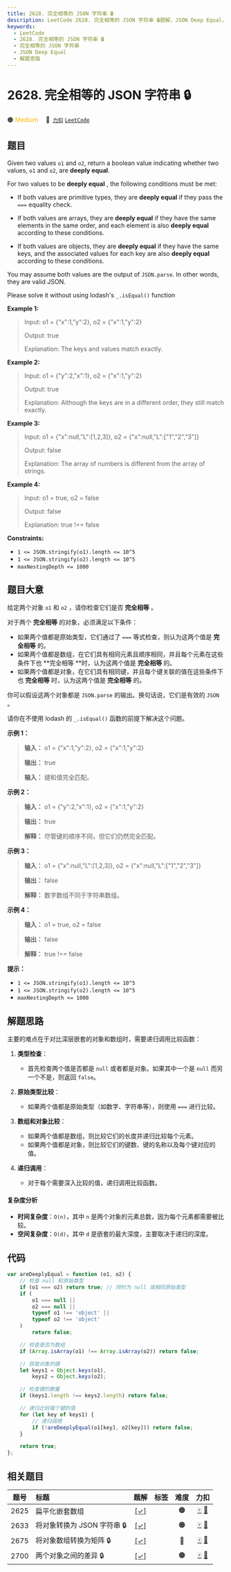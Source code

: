 ```yaml
---
title: 2628. 完全相等的 JSON 字符串 🔒
description: LeetCode 2628. 完全相等的 JSON 字符串 🔒题解，JSON Deep Equal，包含解题思路、复杂度分析以及完整的 JavaScript 代码实现。
keywords:
  - LeetCode
  - 2628. 完全相等的 JSON 字符串 🔒
  - 完全相等的 JSON 字符串
  - JSON Deep Equal
  - 解题思路
---
```


# 2628. 完全相等的 JSON 字符串 🔒

🟠 <font color=#ffb800>Medium</font>&emsp; 🔗&ensp;[`力扣`](https://leetcode.cn/problems/json-deep-equal) [`LeetCode`](https://leetcode.com/problems/json-deep-equal)

## 题目

Given two values `o1` and `o2`, return a boolean value indicating whether two
values, `o1` and `o2`, are **deeply equal**.

For two values to be **deeply equal** , the following conditions must be met:

- If both values are primitive types, they are **deeply equal** if they pass the `===` equality check.

- If both values are arrays, they are **deeply equal** if they have the same elements in the same order, and each element is also **deeply equal** according to these conditions.

- If both values are objects, they are **deeply equal** if they have the same keys, and the associated values for each key are also **deeply equal** according to these conditions.

You may assume both values are the output of `JSON.parse`. In other words,
they are valid JSON.

Please solve it without using lodash's `_.isEqual()` function

**Example 1:**

> Input: o1 = {"x":1,"y":2}, o2 = {"x":1,"y":2}
>
> Output: true
>
> Explanation: The keys and values match exactly.

**Example 2:**

> Input: o1 = {"y":2,"x":1}, o2 = {"x":1,"y":2}
>
> Output: true
>
> Explanation: Although the keys are in a different order, they still match exactly.

**Example 3:**

> Input: o1 = {"x":null,"L":[1,2,3]}, o2 = {"x":null,"L":["1","2","3"]}
>
> Output: false
>
> Explanation: The array of numbers is different from the array of strings.

**Example 4:**

> Input: o1 = true, o2 = false
>
> Output: false
>
> Explanation: true !== false

**Constraints:**

- `1 <= JSON.stringify(o1).length <= 10^5`
- `1 <= JSON.stringify(o2).length <= 10^5`
- `maxNestingDepth <= 1000`

## 题目大意

给定两个对象 `o1` 和 `o2` ，请你检查它们是否 **完全相等** 。

对于两个 **完全相等** 的对象，必须满足以下条件：

- 如果两个值都是原始类型，它们通过了 `===` 等式检查，则认为这两个值是 **完全相等** 的。
- 如果两个值都是数组，在它们具有相同元素且顺序相同，并且每个元素在这些条件下也 **完全相等 **时，认为这两个值是 **完全相等** 的。
- 如果两个值都是对象，在它们具有相同键，并且每个键关联的值在这些条件下也 **完全相等** 时，认为这两个值是 **完全相等** 的。

你可以假设这两个对象都是 `JSON.parse` 的输出。换句话说，它们是有效的 `JSON` 。

请你在不使用 lodash 的 `_.isEqual()` 函数的前提下解决这个问题。

**示例 1：**

> **输入：** o1 = {"x":1,"y":2}, o2 = {"x":1,"y":2}
>
> **输出：** true
>
> **输入：** 键和值完全匹配。

**示例 2：**

> **输入：** o1 = {"y":2,"x":1}, o2 = {"x":1,"y":2}
>
> **输出：** true
>
> **解释：** 尽管键的顺序不同，但它们仍然完全匹配。

**示例 3：**

> **输入：** o1 = {"x":null,"L":[1,2,3]}, o2 = {"x":null,"L":["1","2","3"]}
>
> **输出：** false
>
> **解释：** 数字数组不同于字符串数组。

**示例 4：**

> **输入：** o1 = true, o2 = false
>
> **输出：** false
>
> **解释：** true !== false

**提示：**

- `1 <= JSON.stringify(o1).length <= 10^5`
- `1 <= JSON.stringify(o2).length <= 10^5`
- `maxNestingDepth <= 1000`

## 解题思路

主要的难点在于对比深层嵌套的对象和数组时，需要递归调用比较函数：

1. **类型检查**：

   - 首先检查两个值是否都是 `null` 或者都是对象。如果其中一个是 `null` 而另一个不是，则返回 `false`。

2. **原始类型比较**：

   - 如果两个值都是原始类型（如数字、字符串等），则使用 `===` 进行比较。

3. **数组和对象比较**：

   - 如果两个值都是数组，则比较它们的长度并递归比较每个元素。
   - 如果两个值都是对象，则比较它们的键数、键的名称以及每个键对应的值。

4. **递归调用**：
   - 对于每个需要深入比较的值，递归调用比较函数。

#### 复杂度分析

- **时间复杂度**：`O(n)`，其中 `n` 是两个对象的元素总数，因为每个元素都需要被比较。
- **空间复杂度**：`O(d)`，其中 `d` 是嵌套的最大深度，主要取决于递归的深度。

## 代码

```javascript
var areDeeplyEqual = function (o1, o2) {
	// 检查 null 和原始类型
	if (o1 === o2) return true; // 同时为 null 或相同原始类型
	if (
		o1 === null ||
		o2 === null ||
		typeof o1 !== 'object' ||
		typeof o2 !== 'object'
	)
		return false;

	// 检查是否为数组
	if (Array.isArray(o1) !== Array.isArray(o2)) return false;

	// 获取对象的键
	let keys1 = Object.keys(o1),
		keys2 = Object.keys(o2);

	// 检查键的数量
	if (keys1.length !== keys2.length) return false;

	// 递归比较每个键的值
	for (let key of keys1) {
		// 递归调用
		if (!areDeeplyEqual(o1[key], o2[key])) return false;
	}

	return true;
};
```

## 相关题目

<!-- prettier-ignore -->
| 题号 | 标题 | 题解 | 标签 | 难度 | 力扣 |
| :------: | :------ | :------: | :------ | :------: | :------: |
| 2625 | 扁平化嵌套数组 | [[✓]](/problem/2625.md) |  | 🟠 | [🀄️](https://leetcode.cn/problems/flatten-deeply-nested-array) [🔗](https://leetcode.com/problems/flatten-deeply-nested-array) |
| 2633 | 将对象转换为 JSON 字符串 🔒 | [[✓]](/problem/2633.md) |  | 🟠 | [🀄️](https://leetcode.cn/problems/convert-object-to-json-string) [🔗](https://leetcode.com/problems/convert-object-to-json-string) |
| 2675 | 将对象数组转换为矩阵 🔒 | [[✓]](/problem/2675.md) |  | 🔴 | [🀄️](https://leetcode.cn/problems/array-of-objects-to-matrix) [🔗](https://leetcode.com/problems/array-of-objects-to-matrix) |
| 2700 | 两个对象之间的差异 🔒 | [[✓]](/problem/2700.md) |  | 🟠 | [🀄️](https://leetcode.cn/problems/differences-between-two-objects) [🔗](https://leetcode.com/problems/differences-between-two-objects) |